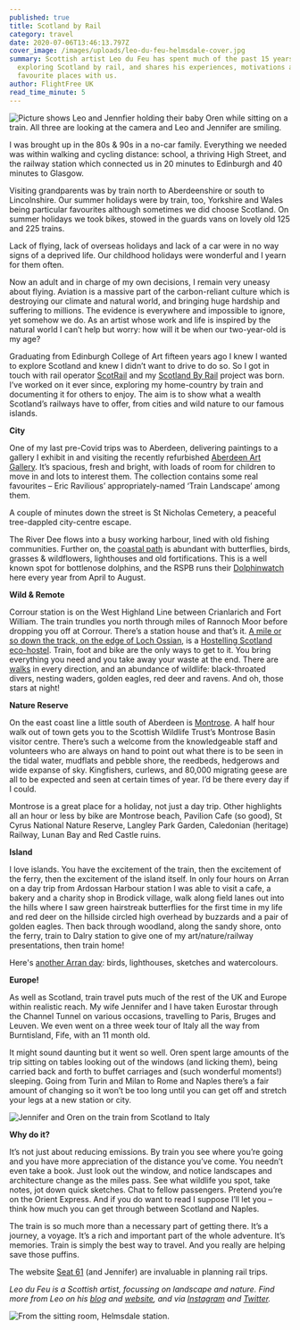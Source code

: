 ```yaml
---
published: true
title: Scotland by Rail
category: travel
date: 2020-07-06T13:46:13.797Z
cover_image: /images/uploads/leo-du-feu-helmsdale-cover.jpg
summary: Scottish artist Leo du Feu has spent much of the past 15 years
  exploring Scotland by rail, and shares his experiences, motivations and
  favourite places with us.
author: FlightFree UK
read_time_minute: 5
---
```

![Picture shows Leo and Jennfier holding their baby Oren while sitting on a train. All three are looking at the camera and Leo and Jennifer are smiling. ](/images/uploads/leo-jennifer-oren.jpg "Leo, Jennifer and Oren")

I was brought up in the 80s & 90s in a no-car family. Everything we needed was within walking and cycling distance: school, a thriving High Street, and the railway station which connected us in 20 minutes to Edinburgh and 40 minutes to Glasgow.

Visiting grandparents was by train north to Aberdeenshire or south to Lincolnshire. Our summer holidays were by train, too, Yorkshire and Wales being particular favourites although sometimes we did choose Scotland. On summer holidays we took bikes, stowed in the guards vans on lovely old 125 and 225 trains.

Lack of flying, lack of overseas holidays and lack of a car were in no way signs of a deprived life. Our childhood holidays were wonderful and I yearn for them often.

Now an adult and in charge of my own decisions, I remain very uneasy about flying. Aviation is a massive part of the carbon-reliant culture which is destroying our climate and natural world, and bringing huge hardship and suffering to millions. The evidence is everywhere and impossible to ignore, yet somehow we do. As an artist whose work and life is inspired by the natural world I can’t help but worry: how will it be when our two-year-old is my age?

Graduating from Edinburgh College of Art fifteen years ago I knew I wanted to explore Scotland and knew I didn’t want to drive to do so. So I got in touch with rail operator [ScotRail](https://www.scotrail.co.uk) and my [Scotland By Rail](http://landscapeartnaturebirds.blogspot.com/search/label/Scotland%20by%20Rail) project was born. I’ve worked on it ever since, exploring my home-country by train and documenting it for others to enjoy. The aim is to show what a wealth Scotland’s railways have to offer, from cities and wild nature to our famous islands.

**City**

One of my last pre-Covid trips was to Aberdeen, delivering paintings to a gallery I exhibit in and visiting the recently refurbished [Aberdeen Art Gallery](http://landscapeartnaturebirds.blogspot.com/2020/03/scotland-by-rail-aberdeen-art-gallery.html). It’s spacious, fresh and bright, with loads of room for children to move in and lots to interest them. The collection contains some real favourites – Eric Ravilious’ appropriately-named ‘Train Landscape’ among them.

A couple of minutes down the street is St Nicholas Cemetery, a peaceful tree-dappled city-centre escape. 

The River Dee flows into a busy working harbour, lined with old fishing communities. Further on, the [coastal path](http://landscapeartnaturebirds.blogspot.com/2018/05/scotland-by-rail-aberdeen-coastal-walk.html) is abundant with butterflies, birds, grasses & wildflowers, lighthouses and old fortifications. This is a well known spot for bottlenose dolphins, and the RSPB runs their [Dolphinwatch](https://www.rspb.org.uk/get-involved/activities/dolphinwatch/#5teqtogFao35UxOD.99) here every year from April to August.

**Wild & Remote**

Corrour station is on the West Highland Line between Crianlarich and Fort William. The train trundles you north through miles of Rannoch Moor before dropping you off at Corrour. There’s a station house and that’s it. [A mile or so down the track, on the edge of Loch Ossian](https://landscapeartnaturebirds.blogspot.com/2012/04/three-days-in-scottish-highlands-loch.html), is a [Hostelling Scotland eco-hostel](https://www.hostellingscotland.org.uk/hostels/loch-ossian/). Train, foot and bike are the only ways to get to it. You bring everything you need and you take away your waste at the end. There are [walks](https://landscapeartnaturebirds.blogspot.com/2012/05/loch-ossian-u-shaped-valley-overhead.html) in every direction, and an abundance of wildlife: black-throated divers, nesting waders, golden eagles, red deer and ravens. And oh, those stars at night!

**Nature Reserve**

On the east coast line a little south of Aberdeen is [Montrose](http://landscapeartnaturebirds.blogspot.com/2014/08/scotland-by-rail-montrose-scotland.html). A half hour walk out of town gets you to the Scottish Wildlife Trust’s Montrose Basin visitor centre. There’s such a welcome from the knowledgeable staff and volunteers who are always on hand to point out what there is to be seen in the tidal water, mudflats and pebble shore, the reedbeds, hedgerows and wide expanse of sky. Kingfishers, curlews, and 80,000 migrating geese are all to be expected and seen at certain times of year. I’d be there every day if I could.

Montrose is a great place for a holiday, not just a day trip. Other highlights all an hour or less by bike are Montrose beach, Pavilion Cafe (so good), St Cyrus National Nature Reserve, Langley Park Garden, Caledonian (heritage) Railway, Lunan Bay and Red Castle ruins.

**Island**

I love islands. You have the excitement of the train, then the excitement of the ferry, then the excitement of the island itself. In only four hours on Arran on a day trip from Ardossan Harbour station I was able to visit a cafe, a bakery and a charity shop in Brodick village, walk along field lanes out into the hills where I saw green hairstreak butterflies for the first time in my life and red deer on the hillside circled high overhead by buzzards and a pair of golden eagles. Then back through woodland, along the sandy shore, onto the ferry, train to Dalry station to give one of my art/nature/railway presentations, then train home!

Here's [another Arran day](http://landscapeartnaturebirds.blogspot.com/2014/12/scotland-by-rail-ardrossan-and-arran.html): birds, lighthouses, sketches and watercolours.

**Europe!**

As well as Scotland, train travel puts much of the rest of the UK and Europe within realistic reach. My wife Jennifer and I have taken Eurostar through the Channel Tunnel on various occasions, travelling to Paris, Bruges and Leuven. We even went on a three week tour of Italy all the way from Burntisland, Fife, with an 11 month old. 

It might sound daunting but it went so well. Oren spent large amounts of the trip sitting on tables looking out of the windows (and licking them), being carried back and forth to buffet carriages and (such wonderful moments!) sleeping. Going from Turin and Milan to Rome and Naples there’s a fair amount of changing so it won’t be too long until you can get off and stretch your legs at a new station or city.

![Jennifer and Oren on the train from Scotland to Italy](/images/uploads/leo-du-feu-scotland-italy.jpg "Jennifer and Oren on the train from Scotland to Italy")

**Why do it?**

It’s not just about reducing emissions. By train you see where you’re going and you have more appreciation of the distance you’ve come. You needn’t even take a book. Just look out the window, and notice landscapes and architecture change as the miles pass. See what wildlife you spot, take notes, jot down quick sketches. Chat to fellow passengers. Pretend you’re on the Orient Express. And if you do want to read I suppose I’ll let you – think how much you can get through between Scotland and Naples.

The train is so much more than a necessary part of getting there. It’s a journey, a voyage. It’s a rich and important part of the whole adventure. It’s memories. Train is simply the best way to travel. And you really are helping save those puffins.

The website [Seat 61](https://www.seat61.com/) (and Jennifer) are invaluable in planning rail trips.

*Leo du Feu is a Scottish artist, focussing on landscape and nature. Find more from Leo on his [blog](http://landscapeartnaturebirds.blogspot.co.uk/) and [website](http://www.leodufeu.co.uk), and via [Instagram](https://www.instagram.com/leodufeu/) and [Twitter](https://twitter.com/LeoduFeu).* 

![From the sitting room, Helmsdale station.](/images/uploads/leo-du-feu-helmsdale.jpg "From the sitting room, Helmsdale station.")